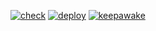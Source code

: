 [![check](https://github.com/ockwe/me/actions/workflows/check.yml/badge.svg)](https://github.com/ockwe/me/actions/workflows/check.yml)
[![deploy](https://github.com/ockwe/me/actions/workflows/deploy.yml/badge.svg)](https://github.com/ockwe/me/actions/workflows/deploy.yml)
[![keepawake](https://github.com/ockwe/me/actions/workflows/keepawake.yml/badge.svg)](https://github.com/ockwe/me/actions/workflows/keepawake.yml)

